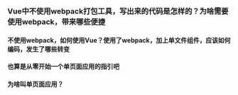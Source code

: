 ### Vue中不使用webpack打包工具，写出来的代码是怎样的？为啥需要使用webpack，带来哪些便捷

#### 不使用webpack，如何使用Vue？使用了webpack，加上单文件组件，应该如何编码，发生了哪些转变

#### 也算是从零开始一个单页面应用的指引吧

#### 为啥叫单页面应用？